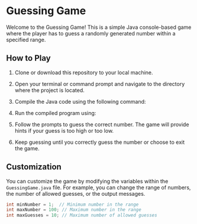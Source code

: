 # Guessing Game

Welcome to the Guessing Game! This is a simple Java console-based game where the player has to guess a randomly generated number within a specified range.

## How to Play

1. Clone or download this repository to your local machine.

2. Open your terminal or command prompt and navigate to the directory where the project is located.

3. Compile the Java code using the following command:

4. Run the compiled program using:

5. Follow the prompts to guess the correct number. The game will provide hints if your guess is too high or too low.

6. Keep guessing until you correctly guess the number or choose to exit the game.

## Customization

You can customize the game by modifying the variables within the `GuessingGame.java` file. For example, you can change the range of numbers, the number of allowed guesses, or the output messages.

```java
int minNumber = 1;  // Minimum number in the range
int maxNumber = 100; // Maximum number in the range
int maxGuesses = 10; // Maximum number of allowed guesses

